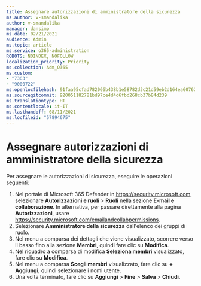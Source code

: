 ```yaml
---
title: Assegnare autorizzazioni di amministratore della sicurezza
ms.author: v-smandalika
author: v-smandalika
manager: dansimp
ms.date: 02/21/2021
audience: Admin
ms.topic: article
ms.service: o365-administration
ROBOTS: NOINDEX, NOFOLLOW
localization_priority: Priority
ms.collection: Adm_O365
ms.custom:
- "7363"
- "9000722"
ms.openlocfilehash: 91faa95cfad782066b438b1e58782d3c21d59eb2d164ea6076238f6ea98aa1bd
ms.sourcegitcommit: 920051182781bd97ce4d4d6fbd268cb37b84d239
ms.translationtype: HT
ms.contentlocale: it-IT
ms.lasthandoff: 08/11/2021
ms.locfileid: "57894675"
---
```

# <a name="assign-security-administrator-permissions"></a>Assegnare autorizzazioni di amministratore della sicurezza

Per assegnare le autorizzazioni di sicurezza, eseguire le operazioni seguenti:

1. Nel portale di Microsoft 365 Defender in <https://security.microsoft.com>, selezionare **Autorizzazioni e ruoli** \> **Ruoli** nella sezione **E-mail e collaborazione**. In alternativa, per passare direttamente alla pagina **Autorizzazioni**, usare <https://security.microsoft.com/emailandcollabpermissions>.
2. Selezionare **Amministratore della sicurezza** dall'elenco dei gruppi di ruolo.
3. Nel menu a comparsa dei dettagli che viene visualizzato, scorrere verso il basso fino alla sezione **Membri**, quindi fare clic su **Modifica**.
4. Nel riquadro a comparsa di modifica **Seleziona membri** visualizzato, fare clic su **Modifica**.
5. Nel menu a comparsa **Scegli membri** visualizzato, fare clic su **+ Aggiungi**, quindi selezionare i nomi utente.
6. Una volta terminato, fare clic su **Aggiungi** \> **Fine** \> **Salva** \> **Chiudi**.
